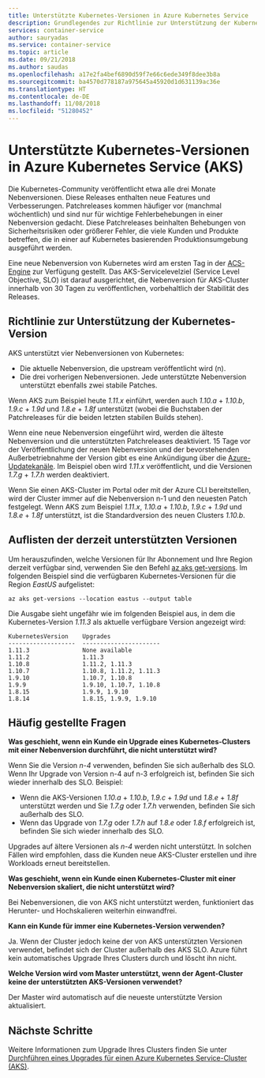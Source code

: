 ```yaml
---
title: Unterstützte Kubernetes-Versionen in Azure Kubernetes Service
description: Grundlegendes zur Richtlinie zur Unterstützung der Kubernetes-Version und zum Lebenszyklus von Clustern in Azure Kubernetes Service (AKS)
services: container-service
author: sauryadas
ms.service: container-service
ms.topic: article
ms.date: 09/21/2018
ms.author: saudas
ms.openlocfilehash: a17e2fa4bef6890d59f7e66c6ede349f8dee3b8a
ms.sourcegitcommit: ba4570d778187a975645a45920d1d631139ac36e
ms.translationtype: HT
ms.contentlocale: de-DE
ms.lasthandoff: 11/08/2018
ms.locfileid: "51280452"
---
```

# <a name="supported-kubernetes-versions-in-azure-kubernetes-service-aks"></a>Unterstützte Kubernetes-Versionen in Azure Kubernetes Service (AKS)

Die Kubernetes-Community veröffentlicht etwa alle drei Monate Nebenversionen. Diese Releases enthalten neue Features und Verbesserungen. Patchreleases kommen häufiger vor (manchmal wöchentlich) und sind nur für wichtige Fehlerbehebungen in einer Nebenversion gedacht. Diese Patchreleases beinhalten Behebungen von Sicherheitsrisiken oder größerer Fehler, die viele Kunden und Produkte betreffen, die in einer auf Kubernetes basierenden Produktionsumgebung ausgeführt werden.

Eine neue Nebenversion von Kubernetes wird am ersten Tag in der [ACS-Engine][acs-engine] zur Verfügung gestellt. Das AKS-Servicelevelziel (Service Level Objective, SLO) ist darauf ausgerichtet, die Nebenversion für AKS-Cluster innerhalb von 30 Tagen zu veröffentlichen, vorbehaltlich der Stabilität des Releases.

## <a name="kubernetes-version-support-policy"></a>Richtlinie zur Unterstützung der Kubernetes-Version

AKS unterstützt vier Nebenversionen von Kubernetes:

- Die aktuelle Nebenversion, die upstream veröffentlicht wird (n).
- Die drei vorherigen Nebenversionen. Jede unterstützte Nebenversion unterstützt ebenfalls zwei stabile Patches.

Wenn AKS zum Beispiel heute *1.11.x* einführt, werden auch *1.10.a* + *1.10.b*, *1.9.c* + *1.9d* und *1.8.e* + *1.8f* unterstützt (wobei die Buchstaben der Patchreleases für die beiden letzten stabilen Builds stehen).

Wenn eine neue Nebenversion eingeführt wird, werden die älteste Nebenversion und die unterstützten Patchreleases deaktiviert. 15 Tage vor der Veröffentlichung der neuen Nebenversion und der bevorstehenden Außerbetriebnahme der Version gibt es eine Ankündigung über die [Azure-Updatekanäle][azure-update-channel]. Im Beispiel oben wird *1.11.x* veröffentlicht, und die Versionen *1.7.g* + *1.7.h* werden deaktiviert.

Wenn Sie einen AKS-Cluster im Portal oder mit der Azure CLI bereitstellen, wird der Cluster immer auf die Nebenversion n-1 und den neuesten Patch festgelegt. Wenn AKS zum Beispiel *1.11.x*, *1.10.a* + *1.10.b*, *1.9.c* + *1.9d* und *1.8.e* + *1.8f* unterstützt, ist die Standardversion des neuen Clusters *1.10.b*.

## <a name="list-currently-supported-versions"></a>Auflisten der derzeit unterstützten Versionen

Um herauszufinden, welche Versionen für Ihr Abonnement und Ihre Region derzeit verfügbar sind, verwenden Sie den Befehl [az aks get-versions][az-aks-get-versions]. Im folgenden Beispiel sind die verfügbaren Kubernetes-Versionen für die Region *EastUS* aufgelistet:

```azurecli-interactive
az aks get-versions --location eastus --output table
```

Die Ausgabe sieht ungefähr wie im folgenden Beispiel aus, in dem die Kubernetes-Version *1.11.3* als aktuelle verfügbare Version angezeigt wird:

```
KubernetesVersion    Upgrades
-------------------  ----------------------
1.11.3               None available
1.11.2               1.11.3
1.10.8               1.11.2, 1.11.3
1.10.7               1.10.8, 1.11.2, 1.11.3
1.9.10               1.10.7, 1.10.8
1.9.9                1.9.10, 1.10.7, 1.10.8
1.8.15               1.9.9, 1.9.10
1.8.14               1.8.15, 1.9.9, 1.9.10
```

## <a name="faq"></a>Häufig gestellte Fragen

**Was geschieht, wenn ein Kunde ein Upgrade eines Kubernetes-Clusters mit einer Nebenversion durchführt, die nicht unterstützt wird?**

Wenn Sie die Version *n-4* verwenden, befinden Sie sich außerhalb des SLO. Wenn Ihr Upgrade von Version n-4 auf n-3 erfolgreich ist, befinden Sie sich wieder innerhalb des SLO. Beispiel: 

- Wenn die AKS-Versionen *1.10.a* + *1.10.b*, *1.9.c* + *1.9d* und *1.8.e* + *1.8f* unterstützt werden und Sie *1.7.g* oder *1.7.h* verwenden, befinden Sie sich außerhalb des SLO.
- Wenn das Upgrade von *1.7.g* oder *1.7.h* auf *1.8.e* oder *1.8.f* erfolgreich ist, befinden Sie sich wieder innerhalb des SLO.

Upgrades auf ältere Versionen als *n-4* werden nicht unterstützt. In solchen Fällen wird empfohlen, dass die Kunden neue AKS-Cluster erstellen und ihre Workloads erneut bereitstellen.

**Was geschieht, wenn ein Kunde einen Kubernetes-Cluster mit einer Nebenversion skaliert, die nicht unterstützt wird?**

Bei Nebenversionen, die von AKS nicht unterstützt werden, funktioniert das Herunter- und Hochskalieren weiterhin einwandfrei.

**Kann ein Kunde für immer eine Kubernetes-Version verwenden?**

Ja. Wenn der Cluster jedoch keine der von AKS unterstützten Versionen verwendet, befindet sich der Cluster außerhalb des AKS SLO. Azure führt kein automatisches Upgrade Ihres Clusters durch und löscht ihn nicht.

**Welche Version wird vom Master unterstützt, wenn der Agent-Cluster keine der unterstützten AKS-Versionen verwendet?**

Der Master wird automatisch auf die neueste unterstützte Version aktualisiert.

## <a name="next-steps"></a>Nächste Schritte

Weitere Informationen zum Upgrade Ihres Clusters finden Sie unter [Durchführen eines Upgrades für einen Azure Kubernetes Service-Cluster (AKS)][aks-upgrade].

<!-- LINKS - External -->
[acs-engine]: https://github.com/Azure/acs-engine
[azure-update-channel]: https://azure.microsoft.com/updates/?product=kubernetes-service

<!-- LINKS - Internal -->
[aks-upgrade]: upgrade-cluster.md
[az-aks-get-versions]: /cli/azure/aks#az-aks-get-versions
